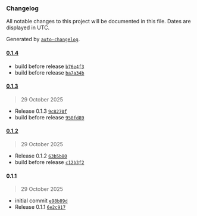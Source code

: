### Changelog

All notable changes to this project will be documented in this file. Dates are displayed in UTC.

Generated by [`auto-changelog`](https://github.com/CookPete/auto-changelog).

#### [0.1.4](https://github.com/reborn82/n8n-nodes-pdftoimg/compare/0.1.3...0.1.4)

- build before release [`b76e4f3`](https://github.com/reborn82/n8n-nodes-pdftoimg/commit/b76e4f31cbb7c522b8a6097f1aa59717c933a1e1)
- build before release [`ba7a34b`](https://github.com/reborn82/n8n-nodes-pdftoimg/commit/ba7a34b77cd1cf20196a84ec2d3397bbefbf40aa)

#### [0.1.3](https://github.com/reborn82/n8n-nodes-pdftoimg/compare/0.1.2...0.1.3)

> 29 October 2025

- Release 0.1.3 [`9c8270f`](https://github.com/reborn82/n8n-nodes-pdftoimg/commit/9c8270fd2bcc4ace606334338269b526bb672788)
- build before release [`950fd89`](https://github.com/reborn82/n8n-nodes-pdftoimg/commit/950fd892e8efc820246a5c9323d8e2611df7ae80)

#### [0.1.2](https://github.com/reborn82/n8n-nodes-pdftoimg/compare/0.1.1...0.1.2)

> 29 October 2025

- Release 0.1.2 [`63b5b80`](https://github.com/reborn82/n8n-nodes-pdftoimg/commit/63b5b80db94b5c97f822a8e84e18c2c12a18b747)
- build before release [`c12b3f2`](https://github.com/reborn82/n8n-nodes-pdftoimg/commit/c12b3f28f9706ad5f7d081b3e8c631368fc3b07f)

#### 0.1.1

> 29 October 2025

- initial commit [`e98b89d`](https://github.com/reborn82/n8n-nodes-pdftoimg/commit/e98b89d033a6fee3a876fb3ff7956ff42d3b414c)
- Release 0.1.1 [`6e2c917`](https://github.com/reborn82/n8n-nodes-pdftoimg/commit/6e2c917e051a6ff16cca22ee1d56b8d1b2b5900e)

